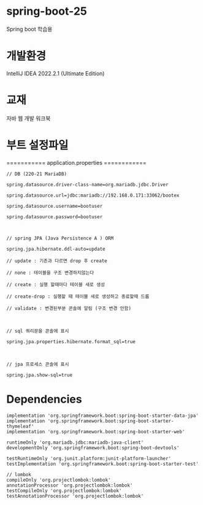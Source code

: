 # spring-boot-25
Spring boot 학습용

# 개발환경
IntelliJ IDEA 2022.2.1 (Ultimate Edition)


# 교재
자바 웹 개발 워크북

# 부트 설정파일
=========== application.properties ============

    // DB (220-21 MariaDB)
    
    spring.datasource.driver-class-name=org.mariadb.jdbc.Driver
    
    spring.datasource.url=jdbc:mariadb://192.168.0.171:33062/bootex
    
    spring.datasource.username=bootuser
    
    spring.datasource.password=bootuser
    
    
    
    // spring JPA (Java Persistence A ) ORM
    
    spring.jpa.hibernate.ddl-auto=update
    
    // update : 기존과 다르면 drop 후 create
    
    // none : 테이블을 구조 변경하지않는다
    
    // create : 실행 할때마다 테이블 새로 생성
    
    // create-drop : 실행할 때 테이블 새로 생성하고 종료할때 드롭
    
    // validate : 변경된부분 콘솔에 알림 (구조 변경 안함)
    
    
    
    // sql 쿼리문을 콘솔에 표시
    
    spring.jpa.properties.hibernate.format_sql=true
    
    
    
    // jpa 프로세스 콘솔에 표시
    
    spring.jpa.show-sql=true





# Dependencies

    implementation 'org.springframework.boot:spring-boot-starter-data-jpa'
    implementation 'org.springframework.boot:spring-boot-starter-thymeleaf'
    implementation 'org.springframework.boot:spring-boot-starter-web'

    runtimeOnly 'org.mariadb.jdbc:mariadb-java-client'
    developmentOnly 'org.springframework.boot:spring-boot-devtools'

    testRuntimeOnly 'org.junit.platform:junit-platform-launcher'
    testImplementation 'org.springframework.boot:spring-boot-starter-test'

    // lombok
    compileOnly 'org.projectlombok:lombok'
    annotationProcessor 'org.projectlombok:lombok'
    testCompileOnly 'org.projectlombok:lombok'
    testAnnotationProcessor 'org.projectlombok:lombok'
